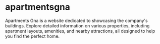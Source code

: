 # apartmentsgna
Apartments Gna is a website dedicated to showcasing the company's buildings. Explore detailed information on various properties, including apartment layouts, amenities, and nearby attractions, all designed to help you find the perfect home.
